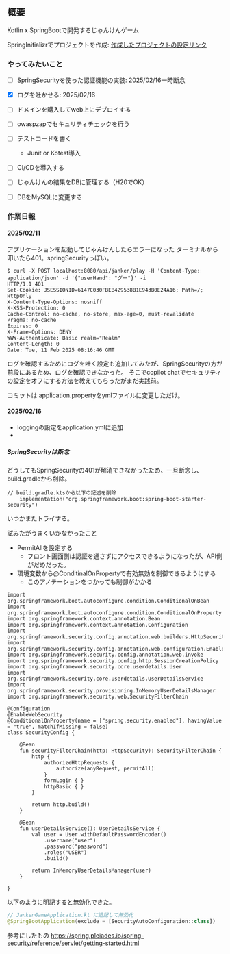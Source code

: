 ## 概要
Kotlin x SpringBootで開発するじゃんけんゲーム

SpringInitializrでプロジェクトを作成:  [作成したプロジェクトの設定リンク](https://start.spring.io/#!type=gradle-project-kotlin&language=kotlin&platformVersion=3.4.1&packaging=jar&jvmVersion=17&groupId=com.example.janken&artifactId=janken-game&name=janken-game&description=janken-game%20project%20for%20Spring%20Boot&packageName=com.example.janken&dependencies=web,devtools,data-jpa,h2,lombok,validation)

### やってみたいこと
- [ ] SpringSecurityを使った認証機能の実装: 2025/02/16一時断念
- [x] ログを吐かせる: 2025/02/16
- [ ] ドメインを購入してweb上にデプロイする
- [ ] owaspzapでセキュリティチェックを行う
- [ ] テストコードを書く
  - Junit or Kotest導入
- [ ] CI/CDを導入する
- [ ] じゃんけんの結果をDBに管理する（H20でOK）
- [ ] DBをMySQLに変更する


### 作業日報
#### 2025/02/11
アプリケーションを起動してじゃんけんしたらエラーになった
ターミナルから叩いたら401。springSecurityっぽい。
```
$ curl -X POST localhost:8080/api/janken/play -H 'Content-Type: application/json' -d '{"userHand": "グー"}' -i
HTTP/1.1 401 
Set-Cookie: JSESSIONID=6147C030FBEB429538B1E943B0E24A16; Path=/; HttpOnly
X-Content-Type-Options: nosniff
X-XSS-Protection: 0
Cache-Control: no-cache, no-store, max-age=0, must-revalidate
Pragma: no-cache
Expires: 0
X-Frame-Options: DENY
WWW-Authenticate: Basic realm="Realm"
Content-Length: 0
Date: Tue, 11 Feb 2025 08:16:46 GMT
```

ログを確認するためにログを吐く設定も追加してみたが、SpringSecurityの方が前段にあるため、ログを確認できなかった。
そこでcopilot chatでセキュリティの設定をオフにする方法を教えてもらったがまだ実践前。

コミットは
application.propertyをymlファイルに変更しただけ。

#### 2025/02/16
- loggingの設定をapplication.ymlに追加
- 

##### SpringSecurityは断念
どうしてもSpringSecurityの401が解消できなかったため、一旦断念し、build.gradleから削除。
```
// build.gradle.ktsから以下の記述を削除
	implementation("org.springframework.boot:spring-boot-starter-security")
```
いつかまたトライする。

試みたがうまくいかなかったこと  
- PermitAllを設定する
  - フロント画面側は認証を通さずにアクセスできるようになったが、API側がだめだった。
- 環境変数から@ConditinalOnPropertyで有効無効を制御できるようにする
  - このアノテーションをつかっても制御がかかる
```
import org.springframework.boot.autoconfigure.condition.ConditionalOnBean
import org.springframework.boot.autoconfigure.condition.ConditionalOnProperty
import org.springframework.context.annotation.Bean
import org.springframework.context.annotation.Configuration
import org.springframework.security.config.annotation.web.builders.HttpSecurity
import org.springframework.security.config.annotation.web.configuration.EnableWebSecurity
import org.springframework.security.config.annotation.web.invoke
import org.springframework.security.config.http.SessionCreationPolicy
import org.springframework.security.core.userdetails.User
import org.springframework.security.core.userdetails.UserDetailsService
import org.springframework.security.provisioning.InMemoryUserDetailsManager
import org.springframework.security.web.SecurityFilterChain

@Configuration
@EnableWebSecurity
@ConditionalOnProperty(name = ["spring.security.enabled"], havingValue = "true", matchIfMissing = false)
class SecurityConfig {

    @Bean
    fun securityFilterChain(http: HttpSecurity): SecurityFilterChain {
        http {
            authorizeHttpRequests {
                authorize(anyRequest, permitAll)
            }
            formLogin { }
            httpBasic { }
        }

        return http.build()
    }

    @Bean
    fun userDetailsService(): UserDetailsService {
        val user = User.withDefaultPasswordEncoder()
            .username("user")
            .password("password")
            .roles("USER")
            .build()

        return InMemoryUserDetailsManager(user)
    }

}
```

以下のように明記すると無効化できた。
``` JankenGameApplication.kt
// JankenGameApplication.kt に追記して無効化
@SpringBootApplication(exclude = [SecurityAutoConfiguration::class])
```

参考にしたもの
https://spring.pleiades.io/spring-security/reference/servlet/getting-started.html
